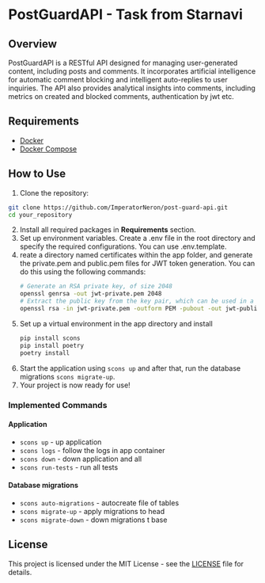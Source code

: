 # PostGuardAPI - Task from Starnavi

## Overview

PostGuardAPI is a RESTful API designed for managing user-generated content, including posts and comments. It incorporates artificial intelligence for automatic comment blocking and intelligent auto-replies to user inquiries. The API also provides analytical insights into comments, including metrics on created and blocked comments, authentication by jwt etc.

## Requirements
- [Docker](https://www.docker.com/get-started/)
- [Docker Compose](https://docs.docker.com/compose/install/)


## How to Use

1. Clone the repository:
```bash
git clone https://github.com/ImperatorNeron/post-guard-api.git
cd your_repository
```
2. Install all required packages in **Requirements** section.
3. Set up environment variables. Create a .env file in the root directory and specify the required configurations. You can use .env.template.
4. reate a directory named certificates within the app folder, and generate the private.pem and public.pem files for JWT token generation. You can do this using the following commands: 
    ```bash
    # Generate an RSA private key, of size 2048
    openssl genrsa -out jwt-private.pem 2048
    # Extract the public key from the key pair, which can be used in a certificate
    openssl rsa -in jwt-private.pem -outform PEM -pubout -out jwt-public.pem
    ```
5. Set up a virtual environment in the app directory and install 
   ```bash 
   pip install scons
   pip install poetry
   poetry install
   ```
6. Start the application using ```scons up``` and after that, run the database migrations ```scons migrate-up```.
7. Your project is now ready for use!

### Implemented Commands

#### Application
- ```scons up``` - up application
- ```scons logs``` - follow the logs in app container
- ```scons down``` - down application and all 
- ```scons run-tests``` - run all tests 

#### Database migrations
- ```scons auto-migrations``` - autocreate file of tables
- ```scons migrate-up``` - apply migrations to head
- ```scons migrate-down``` - down migrations t base

## License

This project is licensed under the MIT License - see the [LICENSE](https://en.wikipedia.org/wiki/MIT_License) file for details.